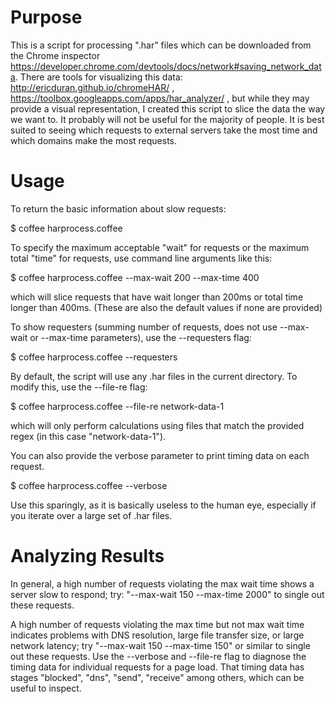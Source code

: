 # Purpose
This is a script for processing ".har" files which can be downloaded from the Chrome inspector https://developer.chrome.com/devtools/docs/network#saving_network_data.
There are tools for visualizing this data: http://ericduran.github.io/chromeHAR/ , https://toolbox.googleapps.com/apps/har_analyzer/ , but while they may provide a visual representation, I created this script to slice the data the way we want to.  It probably will not be useful for the majority of people.  It is best suited to seeing which requests to external servers take the most time and which domains make the most requests.

# Usage

To return the basic information about slow requests:

  $ coffee harprocess.coffee

To specify the maximum acceptable "wait" for requests or the maximum total "time" for requests, use command line arguments like this:

  $ coffee harprocess.coffee --max-wait 200 --max-time 400

which will slice requests that have wait longer than 200ms or total time longer than 400ms.  (These are also the default values if none are provided)

To show requesters (summing number of requests, does not use --max-wait or --max-time parameters), use the --requesters flag:

  $ coffee harprocess.coffee --requesters

By default, the script will use any .har files in the current directory.  To modify this, use the --file-re flag:

  $ coffee harprocess.coffee --file-re network-data-1

which will only perform calculations using files that match the provided regex (in this case "network-data-1").

You can also provide the verbose parameter to print timing data on each request.

  $ coffee harprocess.coffee --verbose

Use this sparingly, as it is basically useless to the human eye, especially if you iterate over a large set of .har files.

# Analyzing Results

In general, a high number of requests violating the max wait time shows a server slow to respond; try: "--max-wait 150 --max-time 2000" to single out these requests.

A high number of requests violating the max time but not max wait time indicates problems with DNS resolution, large file transfer size, or large network latency; try "--max-wait 150 --max-time 150" or similar to single out these requests.  Use the --verbose and --file-re flag to diagnose the timing data for individual requests for a page load.  That timing data has stages "blocked", "dns", "send", "receive" among others, which can be useful to inspect.
